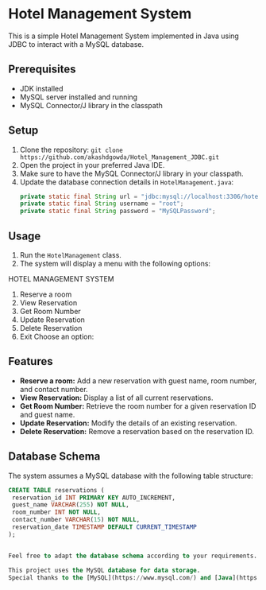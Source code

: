 # Hotel Management System

This is a simple Hotel Management System implemented in Java using JDBC to interact with a MySQL database.

## Prerequisites
- JDK installed
- MySQL server installed and running
- MySQL Connector/J library in the classpath

## Setup
1. Clone the repository: `git clone https://github.com/akashdgowda/Hotel_Management_JDBC.git`
2. Open the project in your preferred Java IDE.
3. Make sure to have the MySQL Connector/J library in your classpath.
4. Update the database connection details in `HotelManagement.java`:
   ```java
   private static final String url = "jdbc:mysql://localhost:3306/hotel_db";
   private static final String username = "root";
   private static final String password = "MySQLPassword";

## Usage

1. Run the `HotelManagement` class.
2. The system will display a menu with the following options:

HOTEL MANAGEMENT SYSTEM
1. Reserve a room
2. View Reservation
3. Get Room Number
4. Update Reservation
5. Delete Reservation
0. Exit
Choose an option:


## Features

- **Reserve a room:** Add a new reservation with guest name, room number, and contact number.
- **View Reservation:** Display a list of all current reservations.
- **Get Room Number:** Retrieve the room number for a given reservation ID and guest name.
- **Update Reservation:** Modify the details of an existing reservation.
- **Delete Reservation:** Remove a reservation based on the reservation ID.

## Database Schema

The system assumes a MySQL database with the following table structure:

```sql
CREATE TABLE reservations (
 reservation_id INT PRIMARY KEY AUTO_INCREMENT,
 guest_name VARCHAR(255) NOT NULL,
 room_number INT NOT NULL,
 contact_number VARCHAR(15) NOT NULL,
 reservation_date TIMESTAMP DEFAULT CURRENT_TIMESTAMP
);


Feel free to adapt the database schema according to your requirements.

This project uses the MySQL database for data storage.
Special thanks to the [MySQL](https://www.mysql.com/) and [Java](https://www.oracle.com/java/) communities.
